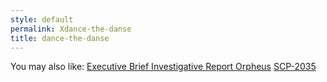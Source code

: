 ```yaml
---
style: default
permalink: Xdance-the-danse
title: dance-the-danse
---
```

You may also like:
[Executive Brief Investigative Report Orpheus](http://scp-wiki.net/executive-brief-investigative-report-orpheus)
[SCP-2035](http://scp-wiki.net/scp-2035)
